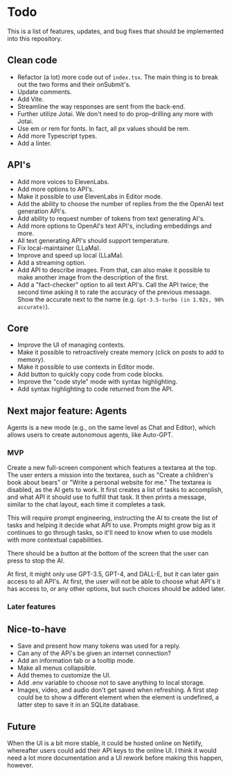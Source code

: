 # Todo

This is a list of features, updates, and bug fixes that should be implemented into this repository.

## Clean code

- Refactor (a lot) more code out of `index.tsx`. The main thing is to break out the two forms and their onSubmit's.
- Update comments.
- Add Vite.
- Streamline the way responses are sent from the back-end.
- Further utilize Jotai. We don't need to do prop-drilling any more with Jotai.
- Use em or rem for fonts. In fact, all px values should be rem.
- Add more Typescript types.
- Add a linter.

## API's

- Add more voices to ElevenLabs.
- Add more options to API's.
- Make it possible to use ElevenLabs in Editor mode.
- Add the ability to choose the number of replies from the the OpenAI text generation API's.
- Add ability to request number of tokens from text generating AI's.
- Add more options to OpenAI's text API's, including embeddings and more.
- All text generating API's should support temperature.
- Fix local-maintainer (LLaMa).
- Improve and speed up local (LLaMa).
- Add a streaming option.
- Add API to describe images. From that, can also make it possible to make another image from the description of the first.
- Add a "fact-checker" option to all text API's. Call the API twice; the second time asking it to rate the accuracy of the previous message. Show the accurate next to the name (e.g. `Gpt-3.5-turbo (in 1.92s, 90% accurate)`).

## Core

- Improve the UI of managing contexts.
- Make it possible to retroactively create memory (click on posts to add to memory).
- Make it possible to use contexts in Editor mode.
- Add button to quickly copy code from code blocks.
- Improve the "code style" mode with syntax highlighting.
- Add syntax highlighting to code returned from the API.

## Next major feature: Agents

Agents is a new mode (e.g., on the same level as Chat and Editor), which allows users to create autonomous agents, like Auto-GPT.

### MVP

Create a new full-screen component which features a textarea at the top. The user enters a mission into the textarea, such as "Create a children's book about bears" or "Write a personal website for me." The textarea is disabled, as the AI gets to work. It first creates a list of tasks to accomplish, and what API it should use to fulfill that task. It then prints a message, similar to the chat layout, each time it completes a task.

This will require prompt engineering, instructing the AI to create the list of tasks and helping it decide what API to use. Prompts might grow big as it continues to go through tasks, so it'll need to know when to use models with more contextual capabilities.

There should be a button at the bottom of the screen that the user can press to stop the AI.

At first, it might only use GPT-3.5, GPT-4, and DALL-E, but it can later gain access to all API's. At first, the user will not be able to choose what API's it has access to, or any other options, but such choices should be added later.

### Later features

## Nice-to-have

- Save and present how many tokens was used for a reply.
- Can any of the APi's be given an internet connection?
- Add an information tab or a tooltip mode.
- Make all menus collapsible.
- Add themes to customize the UI.
- Add .env variable to choose not to save anything to local storage.
- Images, video, and audio don't get saved when refreshing. A first step could be to show a different element when the element is undefined, a latter step to save it in an SQLite database.

## Future

When the UI is a bit more stable, it could be hosted online on Netlify, whereafter users could add their API keys to the online UI. I think it would need a lot more documentation and a UI rework before making this happen, however.
